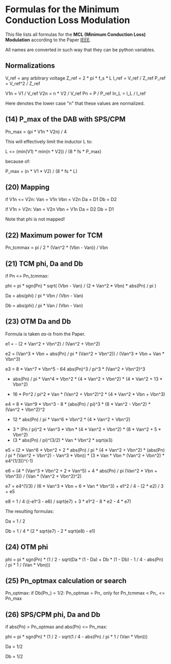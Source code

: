 Formulas for the Minimum Conduction Loss Modulation
===================================================

This file lists all formulas for the **MCL (Minimum Conduction Loss) Modulation** according to the Paper [IEEE][1].

All names are converted in such way that they can be python variables.

[1]: https://ieeexplore.ieee.org/document/5776689 (
F. Krismer and J. W. Kolar, "Closed Form Solution for Minimum Conduction Loss Modulation of DAB Converters,"
in IEEE Transactions on Power Electronics, vol. 27, no. 1, pp. 174-188, Jan. 2012, doi: 10.1109/TPEL.2011.2157976.
)

## Normalizations

V_ref = any arbitrary voltage
Z_ref = 2 * pi * f_s * L
I_ref = V_ref / Z_ref
P_ref = V_ref^2 / Z_ref

V1n = V1 / V_ref
V2n = n * V2 / V_ref
Pn = P / P_ref
In_L = I_L / I_ref

Here denotes the lower case "n" that these values are normalized.

## (14) P_max of the DAB with SPS/CPM

Pn_max = (pi * V1n * V2n) / 4

This will effectively limit the inductor L to:

L <= (min(V1) * min(n * V2)) / (8 * fs * P_max)

because of:

P_max = (n * V1 * V2) / (8 * fs * L)

## (20) Mapping

if V1n <= V2n:
    Van = V1n
    Vbn = V2n
    Da = D1
    Db = D2

if V1n > V2n:
    Van = V2n
    Vbn = V1n
    Da = D2
    Db = D1

Note that phi is not mapped!

## (22) Maximum power for TCM

Pn_tcmmax = pi / 2 * (Van^2 * (Vbn - Van)) / Vbn

## (21) TCM phi, Da and Db

if Pn <= Pn_tcmmax:

phi = pi * sgn(Pn) * sqrt( (Vbn - Van) / (2 * Van^2 * Vbn) * abs(Pn) / pi )

Da = abs(phi) / pi * Vbn / (Vbn - Van)

Db = abs(phi) / pi * Van / (Vbn - Van)

## (23) OTM Da and Db

Formula is taken *as-is* from the Paper.

e1 = - (2 * Van^2 + Vbn^2) / (Van^2 + Vbn^2)

e2 = (Van^3 * Vbn + abs(Pn) / pi * (Van^2 + Vbn^2)) / (Van^3 * Vbn + Van * Vbn^3)

e3 = 8 * Van^7 * Vbn^5 - 64 abs(Pn)^3 / pi^3 * (Van^2 + Vbn^2)^3 
- abs(Pn) / pi * Van^4 * Vbn^2 * (4 * Van^2 + Vbn^2) * (4 * Van^2 + 13 * Vbn^2)
+ 16 * Pn^2 / pi^2 * Van * (Van^2 + Vbn^2)^2 * (4 * Van^2 * Vbn + Vbn^3)

e4 = 8 * Van^9 * Vbn^3 - 8 * (abs(Pn) / pi)^3 * (8 * Van^2 - Vbn^2) * (Van^2 + Vbn^2)^2
- 12 * abs(Pn) / pi * Van^6 * Vbn^2 * (4 * Van^2 + Vbn^2)
+ 3 * (Pn / pi)^2 * Van^3 * Vbn * (4 * Van^2 + Vbn^2) * (8 * Van^2 + 5 * Vbn^2)
+ (3 * abs(Pn) / pi)^(3/2) * Van * Vbn^2 * sqrt(e3)

e5 = (2 * Van^6 * Vbn^2 + 2 * abs(Pn) / pi * (4 * Van^2 + Vbn^2) * (abs(Pn) / pi * (Van^2 + Vbn^2) - Van^3 * Vbn)) *
(3 * Van * Vbn * (Van^2 + Vbn^2) * e4^(1/3))^(-1)

e6 = (4 * (Van^3 * Vbn^2 + 2 * Van^5) + 4 * abs(Pn) / pi (Van^2 * Vbn + Vbn^3)) / (Van * (Van^2 + Vbn^2)^2)

e7 = e4^(1/3) / (6 * Van^3 * Vbn + 6 * Van * Vbn^3) + e1^2 / 4 - (2 * e2) / 3 + e5

e8 = 1 / 4 ((-e1^3 - e6) / sqrt(e7) + 3 * e1^2 - 8 * e2 - 4 * e7)

The resulting formulas:

Da = 1 / 2

Db = 1 / 4 * (2 * sqrt(e7) - 2 * sqrt(e8) - e1)

## (24) OTM phi

phi = pi * sgn(Pn) * (1 / 2 - sqrt(Da * (1 - Da) + Db * (1 - Db) - 1 / 4 - abs(Pn) / pi * 1 / (Van * Vbn)))

## (25) Pn_optmax calculation or search

Pn_optmax:
if Db(Pn_) = 1/2: 
    Pn_optmax = Pn_
only for Pn_tcmmax < Pn_ <= Pn_max

## (26) SPS/CPM phi, Da and Db

if abs(Pn) > Pn_optmax and abs(Pn) <= Pn_max:

phi = pi * sgn(Pn) * (1 / 2 - sqrt(1 / 4 - abs(Pn) / pi * 1 / (Van * Vbn)))

Da = 1/2

Db = 1/2
